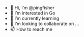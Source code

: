- 👋 Hi, I’m @pingfisher
- 👀 I’m interested in Go
- 🌱 I’m currently learning 
- 💞️ I’m looking to collaborate on ...
- 📫 How to reach me 

<!---
rhea4green/rhea4green is a ✨ special ✨ repository because its `README.md` (this file) appears on your GitHub profile.
You can click the Preview link to take a look at your changes.
--->
